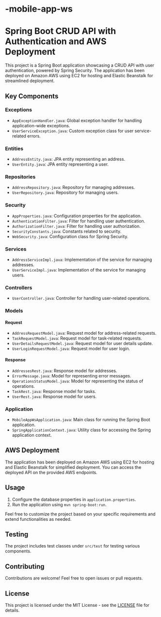 # -mobile-app-ws
# Spring Boot CRUD API with Authentication and AWS Deployment

This project is a Spring Boot application showcasing a CRUD API with user authentication, powered by Spring Security. The application has been deployed on Amazon AWS using EC2 for hosting and Elastic Beanstalk for streamlined deployment.

## Key Components

### Exceptions
- `AppExceptionHandler.java`: Global exception handler for handling application-wide exceptions.
- `UserServiceException.java`: Custom exception class for user service-related errors.

### Entities
- `AddressEntity.java`: JPA entity representing an address.
- `UserEntity.java`: JPA entity representing a user.

### Repositories
- `AddressRepository.java`: Repository for managing addresses.
- `UserRepository.java`: Repository for managing users.

### Security
- `AppProperties.java`: Configuration properties for the application.
- `AuthenticationFilter.java`: Filter for handling user authentication.
- `AuthorizationFilter.java`: Filter for handling user authorization.
- `SecurityConstants.java`: Constants related to security.
- `WebSecurity.java`: Configuration class for Spring Security.

### Services
- `AddressServiceImpl.java`: Implementation of the service for managing addresses.
- `UserServiceImpl.java`: Implementation of the service for managing users.

### Controllers
- `UserController.java`: Controller for handling user-related operations.

### Models
#### Request
- `AddressRequestModel.java`: Request model for address-related requests.
- `TaskRequestModel.java`: Request model for task-related requests.
- `UserDetailsRequestModel.java`: Request model for user details update.
- `UserLoginRequestModel.java`: Request model for user login.

#### Response
- `AddressesRest.java`: Response model for addresses.
- `ErrorMessage.java`: Model for representing error messages.
- `OperationsStatusModel.java`: Model for representing the status of operations.
- `TaskRest.java`: Response model for tasks.
- `UserRest.java`: Response model for users.

### Application
- `MobileAppWsApplication.java`: Main class for running the Spring Boot application.
- `SpringApplicationContext.java`: Utility class for accessing the Spring application context.

## AWS Deployment

The application has been deployed on Amazon AWS using EC2 for hosting and Elastic Beanstalk for simplified deployment. You can access the deployed API on the provided AWS endpoints.

## Usage

1. Configure the database properties in `application.properties`.
2. Run the application using `mvn spring-boot:run`.

Feel free to customize the project based on your specific requirements and extend functionalities as needed.

## Testing
The project includes test classes under `src/test` for testing various components.

## Contributing
Contributions are welcome! Feel free to open issues or pull requests.

## License
This project is licensed under the MIT License - see the [LICENSE](LICENSE) file for details.
